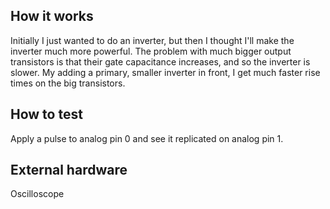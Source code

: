 <!---

This file is used to generate your project datasheet. Please fill in the information below and delete any unused
sections.

You can also include images in this folder and reference them in the markdown. Each image must be less than
512 kb in size, and the combined size of all images must be less than 1 MB.
-->

## How it works

Initially I just wanted to do an inverter, but then I thought I'll make the inverter much more powerful.
The problem with much bigger output transistors is that their gate capacitance increases, and so the inverter is slower.
My adding a primary, smaller inverter in front, I get much faster rise times on the big transistors.

## How to test

Apply a pulse to analog pin 0 and see it replicated on analog pin 1.

## External hardware

Oscilloscope
